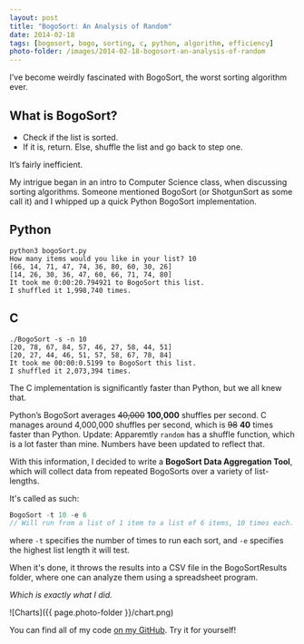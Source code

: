 ```yaml
---
layout: post
title: "BogoSort: An Analysis of Random"
date: 2014-02-18
tags: [bogosort, bogo, sorting, c, python, algorithm, efficiency]
photo-folder: /images/2014-02-18-bogosort-an-analysis-of-random
---
```


I’ve become weirdly fascinated with BogoSort, the worst sorting algorithm ever.

## What is BogoSort?

* Check if the list is sorted.
* If it is, return. Else, shuffle the list and go back to step one.

It’s fairly inefficient.

My intrigue began in an intro to Computer Science class, when discussing sorting algorithms. Someone mentioned BogoSort (or ShotgunSort as some call it) and I whipped up a quick Python BogoSort implementation.

## Python

```
python3 bogoSort.py
How many items would you like in your list? 10
[66, 14, 71, 47, 74, 36, 80, 60, 30, 26]
[14, 26, 30, 36, 47, 60, 66, 71, 74, 80]
It took me 0:00:20.794921 to BogoSort this list.
I shuffled it 1,998,740 times.
```

## C

```
./BogoSort -s -n 10
[20, 78, 67, 84, 57, 46, 27, 58, 44, 51]
[20, 27, 44, 46, 51, 57, 58, 67, 78, 84]
It took me 00:00:0.5199 to BogoSort this list.
I shuffled it 2,073,394 times.
```

The C implementation is significantly faster than Python, but we all knew that.

Python’s BogoSort averages ~~40,000~~ **100,000** shuffles per second. C manages around 4,000,000 shuffles per second, which is ~~98~~ **40** times faster than Python.
Update: Apparemtly `random` has a shuffle function, which is a lot faster than mine. Numbers have been updated to reflect that.

With this information, I decided to write a **BogoSort Data Aggregation Tool**, which will collect data from repeated BogoSorts over a variety of list-lengths.

It's called as such:

```c
BogoSort -t 10 -e 6
// Will run from a list of 1 item to a list of 6 items, 10 times each.
```

where `-t` specifies the number of times to run each sort, and `-e` specifies the highest list length it will test.

When it's done, it throws the results into a CSV file in the BogoSortResults folder, where one can analyze them using a spreadsheet program.

*Which is exactly what I did.*

![Charts]({{ page.photo-folder }}/chart.png)

You can find all of my code [on my GitHub](http://github.com/harlanhaskins/Bogo-Sort). Try it for yourself!
